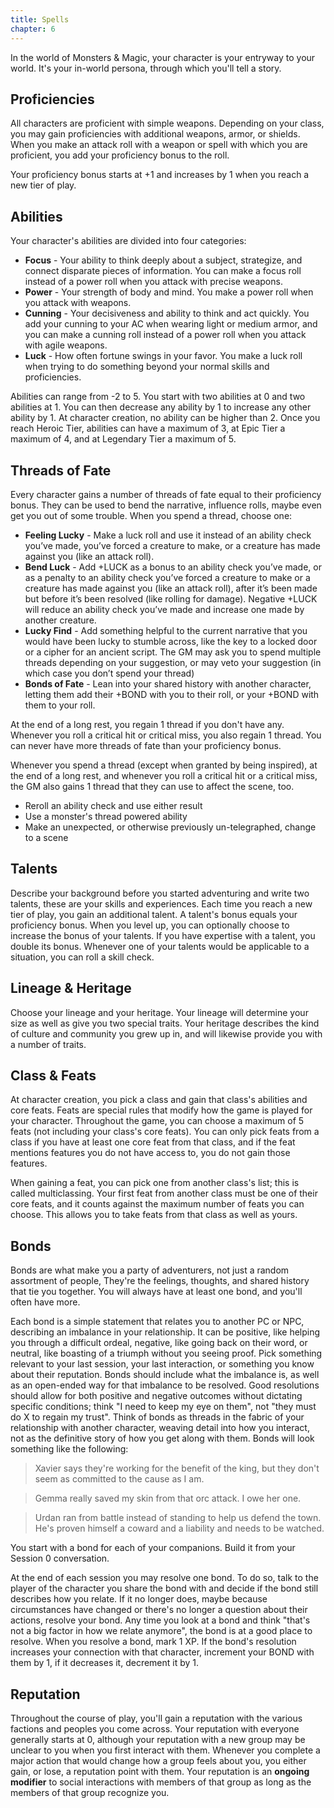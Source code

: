 ```yaml
---
title: Spells
chapter: 6
---
```


In the world of Monsters & Magic, your character is your entryway to your world. It's your in-world persona, through which you'll tell a story.

## Proficiencies

All characters are proficient with simple weapons. Depending on your class, you may gain proficiencies with additional weapons, armor, or shields. When you make an attack roll with a weapon or spell with which you are proficient, you add your proficiency bonus to the roll.

Your proficiency bonus starts at +1 and increases by 1 when you reach a new tier of play.

## Abilities

Your character's abilities are divided into four categories:

- **Focus** - Your ability to think deeply about a subject, strategize, and connect disparate pieces of information. You can make a focus roll instead of a power roll when you attack with precise weapons.
- **Power** - Your strength of body and mind. You make a power roll when you attack with weapons.
- **Cunning** - Your decisiveness and ability to think and act quickly. You add your cunning to your AC when wearing light or medium armor, and you can make a cunning roll instead of a power roll when you attack with agile weapons.
- **Luck** - How often fortune swings in your favor. You make a luck roll when trying to do something beyond your normal skills and proficiencies.

Abilities can range from -2 to 5. You start with two abilities at 0 and two abilities at 1. You can then decrease any ability by 1 to increase any other ability by 1. At character creation, no ability can be higher than 2. Once you reach Heroic Tier, abilities can have a maximum of 3, at Epic Tier a maximum of 4, and at Legendary Tier a maximum of 5.

## Threads of Fate

Every character gains a number of threads of fate equal to their proficiency bonus. They can be used to bend the narrative, influence rolls, maybe even get you out of some trouble. When you spend a thread, choose one:

- **Feeling Lucky** - Make a luck roll and use it instead of an ability check you’ve made, you’ve forced a creature to make, or a creature has made against you (like an attack roll).
- **Bend Luck** - Add +LUCK as a bonus to an ability check you’ve made, or as a penalty to an ability check you’ve forced a creature to make or a creature has made against you (like an attack roll), after it’s been made but before it’s been resolved (like rolling for damage). Negative +LUCK will reduce an ability check you’ve made and increase one made by another creature.
- **Lucky Find** - Add something helpful to the current narrative that you would have been lucky to stumble across, like the key to a locked door or a cipher for an ancient script. The GM may ask you to spend multiple threads depending on your suggestion, or may veto your suggestion (in which case you don’t spend your thread)
- **Bonds of Fate** - Lean into your shared history with another character, letting them add their +BOND with you to their roll, or your +BOND with them to your roll.

At the end of a long rest, you regain 1 thread if you don't have any. Whenever you roll a critical hit or critical miss, you also regain 1 thread. You can never have more threads of fate than your proficiency bonus.

Whenever you spend a thread (except when granted by being inspired), at the end of a long rest, and whenever you roll a critical hit or a critical miss, the GM also gains 1 thread that they can use to affect the scene, too.

- Reroll an ability check and use either result
- Use a monster's thread powered ability
- Make an unexpected, or otherwise previously un-telegraphed, change to a scene

## Talents

Describe your background before you started adventuring and write two talents, these are your skills and experiences. Each time you reach a new tier of play, you gain an additional talent. A talent's bonus equals your proficiency bonus. When you level up, you can optionally choose to increase the bonus of your talents. If you have expertise with a talent, you double its bonus. Whenever one of your talents would be applicable to a situation, you can roll a skill check.

## Lineage & Heritage

Choose your lineage and your heritage. Your lineage will determine your size as well as give you two special traits. Your heritage describes the kind of culture and community you grew up in, and will likewise provide you with a number of traits.

## Class & Feats

At character creation, you pick a class and gain that class's abilities and core feats. Feats are special rules that modify how the game is played for your character. Throughout the game, you can choose a maximum of 5 feats (not including your class's core feats). You can only pick feats from a class if you have at least one core feat from that class, and if the feat mentions features you do not have access to, you do not gain those features.

When gaining a feat, you can pick one from another class's list; this is called multiclassing. Your first feat from another class must be one of their core feats, and it counts against the maximum number of feats you can choose. This allows you to take feats from that class as well as yours.

## Bonds

Bonds are what make you a party of adventurers, not just a random assortment of people, They're the feelings, thoughts, and shared history that tie you together. You will always have at least one bond, and you'll often have more.

Each bond is a simple statement that relates you to another PC or NPC, describing an imbalance in your relationship. It can be positive, like helping you through a difficult ordeal, negative, like going back on their word, or neutral, like boasting of a triumph without you seeing proof. Pick something relevant to your last session, your last interaction, or something you know about their reputation. Bonds should include what the imbalance is, as well as an open-ended way for that imbalance to be resolved. Good resolutions should allow for both positive and negative outcomes without dictating specific conditions; think "I need to keep my eye on them", not "they must do X to regain my trust". Think of bonds as threads in the fabric of your relationship with another character, weaving detail into how you interact, not as the definitive story of how you get along with them. Bonds will look something like the following:

> Xavier says they're working for the benefit of the king, but they don't seem as committed to the cause as I am.

> Gemma really saved my skin from that orc attack. I owe her one.

> Urdan ran from battle instead of standing to help us defend the town. He's proven himself a coward and a liability and needs to be watched.

You start with a bond for each of your companions. Build it from your Session 0 conversation.

At the end of each session you may resolve one bond. To do so, talk to the player of the character you share the bond with and decide if the bond still describes how you relate. If it no longer does, maybe because circumstances have changed or there's no longer a question about their actions, resolve your bond. Any time you look at a bond and think "that's not a big factor in how we relate anymore", the bond is at a good place to resolve. When you resolve a bond, mark 1 XP. If the bond's resolution increases your connection with that character, increment your BOND with them by 1, if it decreases it, decrement it by 1.

## Reputation

Throughout the course of play, you'll gain a reputation with the various factions and peoples you come across. Your reputation with everyone generally starts at 0, although your reputation with a new group may be unclear to you when you first interact with them. Whenever you complete a major action that would change how a group feels about you, you either gain, or lose, a reputation point with them. Your reputation is an **ongoing modifier** to social interactions with members of that group as long as the members of that group recognize you.

